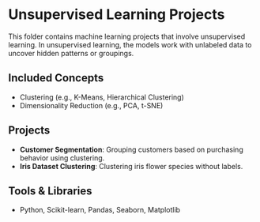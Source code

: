 # Unsupervised Learning Projects

This folder contains machine learning projects that involve unsupervised learning. In unsupervised learning, the models work with unlabeled data to uncover hidden patterns or groupings.

## Included Concepts
- Clustering (e.g., K-Means, Hierarchical Clustering)
- Dimensionality Reduction (e.g., PCA, t-SNE)

## Projects
- **Customer Segmentation**: Grouping customers based on purchasing behavior using clustering.
- **Iris Dataset Clustering**: Clustering iris flower species without labels.
  

## Tools & Libraries
- Python, Scikit-learn, Pandas, Seaborn, Matplotlib
